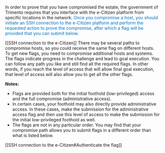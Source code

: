 In order to prove that you have compromised the estate, the government of Trimento requires that you interface with the e-Citizen platform from specific locations in the network. <font color="#0070c0">Once you compromise a host, you should initiate an SSH connection to the e-Citizen platform and perform the requested action to prove the compromise, after which a flag will be provided that you can submit below.</font>

[[SSH connection to the e-Citizen]]
There may be several paths to compromise hosts, so you could receive the same flag on different hosts. To get new flags, you need to compromise additional hosts and systems. The flags indicate progress in the challenge and lead to goal execution. You can follow any path you like and still find all the required flags. In other words, if you reach the level of access that will allow final goal execution, that level of access will also allow you to get all the other flags.

**Notes:**

- Flags are provided both for the initial foothold (low-privileged) access and the full compromise (administrative access).
- In certain cases, your foothold may also directly provide administrative access. In these cases, make the submission for the administrative access flag and then use this level of access to make the submission for the initial low-privileged foothold as well.
- The flags are not in any particular order. You may find that your compromise path allows you to submit flags in a different order than what is listed below.

[[SSH connection to the e-Citizen#Authenticate the flag]]


